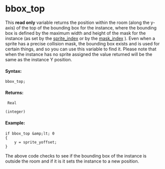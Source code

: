 # bbox_top

This **read only** variable returns the position within the room (along
the y-axis) of the top of the bounding box for the instance, where the
bounding box is defined by the maximum width and height of the mask for
the instance (as set by the [sprite_index](sprite_index) or by the
[mask_index](mask_index) ). Even when a sprite has a precise
collision mask, the bounding box exists and is used for certain things,
and so you can use this variable to find it. Please note that when the
instance has no sprite assigned the value returned will be the same as
the instance Y position.

#### Syntax:

``` gml
bbox_top;
```

#### Returns:

``` gml
 Real

(integer)
```

#### Example:

``` gml
if bbox_top &amp;lt; 0
{
    y = sprite_yoffset;
}
```

The above code checks to see if the bounding box of the instance is
outside the room and if it is it sets the instance to a new position.
